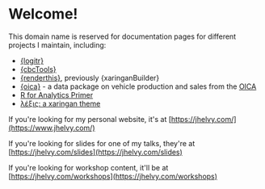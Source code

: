 # Welcome!

This domain name is reserved for documentation pages for different projects I maintain, including:

- [{logitr}](https://jhelvy.github.io/logitr/)
- [{cbcTools}](https://jhelvy.github.io/cbcTools/)
- [{renderthis}](https://jhelvy.github.io/renderthis/), previously {xaringanBuilder}
- [{oica}](https://jhelvy.github.io/oica/) - a data package on vehicle production and sales from the [OICA](https://www.oica.net/)
- [R for Analytics Primer](https://jhelvy.github.io/r4aPrimer/)
- [λέξις: a xaringan theme](https://jhelvy.github.io/lexis/)

If you're looking for my personal website, it's at [https://jhelvy.com/](https://www.jhelvy.com/)

If you're looking for slides for one of my talks, they're at [https://jhelvy.com/slides](https://jhelvy.com/slides)

If you're looking for workshop content, it'll be at [https://jhelvy.com/workshops](https://jhelvy.com/workshops)


